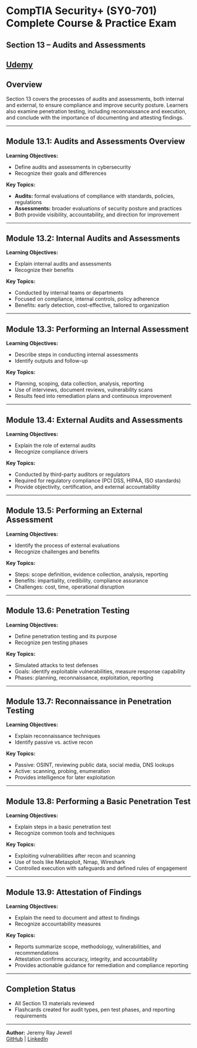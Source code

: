 # CompTIA Security+ (SY0-701) Complete Course & Practice Exam  
## Section 13 – Audits and Assessments  

[Udemy](https://www.udemy.com/course/securityplus/)  
---

## Overview  
Section 13 covers the processes of audits and assessments, both internal and external, to ensure compliance and improve security posture. Learners also examine penetration testing, including reconnaissance and execution, and conclude with the importance of documenting and attesting findings.  

---

## Module 13.1: Audits and Assessments Overview  
**Learning Objectives:**  
- Define audits and assessments in cybersecurity  
- Recognize their goals and differences  

**Key Topics:**  
- **Audits:** formal evaluations of compliance with standards, policies, regulations  
- **Assessments:** broader evaluations of security posture and practices  
- Both provide visibility, accountability, and direction for improvement  

---

## Module 13.2: Internal Audits and Assessments  
**Learning Objectives:**  
- Explain internal audits and assessments  
- Recognize their benefits  

**Key Topics:**  
- Conducted by internal teams or departments  
- Focused on compliance, internal controls, policy adherence  
- Benefits: early detection, cost-effective, tailored to organization  

---

## Module 13.3: Performing an Internal Assessment  
**Learning Objectives:**  
- Describe steps in conducting internal assessments  
- Identify outputs and follow-up  

**Key Topics:**  
- Planning, scoping, data collection, analysis, reporting  
- Use of interviews, document reviews, vulnerability scans  
- Results feed into remediation plans and continuous improvement  

---

## Module 13.4: External Audits and Assessments  
**Learning Objectives:**  
- Explain the role of external audits  
- Recognize compliance drivers  

**Key Topics:**  
- Conducted by third-party auditors or regulators  
- Required for regulatory compliance (PCI DSS, HIPAA, ISO standards)  
- Provide objectivity, certification, and external accountability  

---

## Module 13.5: Performing an External Assessment  
**Learning Objectives:**  
- Identify the process of external evaluations  
- Recognize challenges and benefits  

**Key Topics:**  
- Steps: scope definition, evidence collection, analysis, reporting  
- Benefits: impartiality, credibility, compliance assurance  
- Challenges: cost, time, operational disruption  

---

## Module 13.6: Penetration Testing  
**Learning Objectives:**  
- Define penetration testing and its purpose  
- Recognize pen testing phases  

**Key Topics:**  
- Simulated attacks to test defenses  
- Goals: identify exploitable vulnerabilities, measure response capability  
- Phases: planning, reconnaissance, exploitation, reporting  

---

## Module 13.7: Reconnaissance in Penetration Testing  
**Learning Objectives:**  
- Explain reconnaissance techniques  
- Identify passive vs. active recon  

**Key Topics:**  
- Passive: OSINT, reviewing public data, social media, DNS lookups  
- Active: scanning, probing, enumeration  
- Provides intelligence for later exploitation  

---

## Module 13.8: Performing a Basic Penetration Test  
**Learning Objectives:**  
- Explain steps in a basic penetration test  
- Recognize common tools and techniques  

**Key Topics:**  
- Exploiting vulnerabilities after recon and scanning  
- Use of tools like Metasploit, Nmap, Wireshark  
- Controlled execution with safeguards and defined rules of engagement  

---

## Module 13.9: Attestation of Findings  
**Learning Objectives:**  
- Explain the need to document and attest to findings  
- Recognize accountability measures  

**Key Topics:**  
- Reports summarize scope, methodology, vulnerabilities, and recommendations  
- Attestation confirms accuracy, integrity, and accountability  
- Provides actionable guidance for remediation and compliance reporting  

---

## Completion Status  
- All Section 13 materials reviewed  
- Flashcards created for audit types, pen test phases, and reporting requirements  

---

**Author:** Jeremy Ray Jewell  
[GitHub](https://github.com/jeremyrayjewell) | [LinkedIn](https://www.linkedin.com/in/jeremyrayjewell)  
